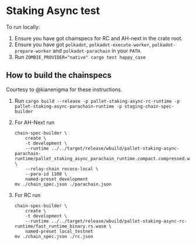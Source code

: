 # Staking Async test

To run locally:

1. Ensure you have got chainspecs for RC and AH-next in the crate root.
2. Ensure you have got `polkadot`, `polkadot-execute-worker`, `polkadot-prepare-worker` and
   `polkadot-parachain` in your `PATH`.
3. Run `ZOMBIE_PROVIDER="native" cargo test happy_case`

## How to build the chainspecs

Courtesy to @kianenigma for these instructions.

1. Run `cargo build --release -p pallet-staking-async-rc-runtime -p
   pallet-staking-async-parachain-runtime -p staging-chain-spec-builder`
2. For AH-Next run

   ```
   chain-spec-builder \
       create \
       -t development \
       --runtime ../../target/release/wbuild/pallet-staking-async-parachain-runtime/pallet_staking_async_parachain_runtime.compact.compressed.wasm \
       --relay-chain rococo-local \
       --para-id 1100 \
       named-preset development
   mv ./chain_spec.json ./parachain.json
   ```

3. For RC run

   ```
   chain-spec-builder \
       create \
       -t development \
       --runtime ../../target/release/wbuild/pallet-staking-async-rc-runtime/fast_runtime_binary.rs.wasm \
       named-preset local_testnet
   mv ./chain_spec.json ./rc.json
   ```
